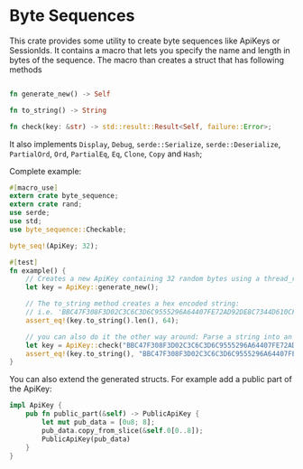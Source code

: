 # Byte Sequences

This crate provides some utility to create byte sequences like ApiKeys or SessionIds.
It contains a macro that lets you specify the name and length in bytes of the sequence.
The macro than creates a struct that has following methods

```rust

fn generate_new() -> Self

fn to_string() -> String

fn check(key: &str) -> std::result::Result<Self, failure::Error>;

```

It also implements `Display`, `Debug`, `serde::Serialize`, `serde::Deserialize`, `PartialOrd`, `Ord`, `PartialEq`, `Eq`, `Clone`, `Copy` and `Hash`;

Complete example:

```rust
#[macro_use]
extern crate byte_sequence;
extern crate rand;
use serde;
use std;
use byte_sequence::Checkable;

byte_seq!(ApiKey; 32);

#[test]
fn example() {
    // Creates a new ApiKey containing 32 random bytes using a thread_rng
    let key = ApiKey::generate_new();

    // The to_string method creates a hex encoded string:
    // i.e. 'BBC47F308F3D02C3C6C3D6C9555296A64407FE72AD92DE8C7344D610CFFABF67'
    assert_eq!(key.to_string().len(), 64);

    // you can also do it the other way around: Parse a string into an ApiKey
    let key = ApiKey::check("BBC47F308F3D02C3C6C3D6C9555296A64407FE72AD92DE8C7344D610CFFABF67").unwrap();
    assert_eq!(key.to_string(), "BBC47F308F3D02C3C6C3D6C9555296A64407FE72AD92DE8C7344D610CFFABF67");
}

```


You can also extend the generated structs.
For example add a public part of the ApiKey:

```rust
impl ApiKey {
    pub fn public_part(&self) -> PublicApiKey {
        let mut pub_data = [0u8; 8];
        pub_data.copy_from_slice(&self.0[0..8]);
        PublicApiKey(pub_data)
    }
}
```
